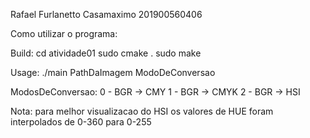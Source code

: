 Rafael Furlanetto Casamaximo
201900560406

Como utilizar o programa:

Build:
cd atividade01
sudo cmake .
sudo make

Usage:
./main PathDaImagem ModoDeConversao

ModosDeConversao:
0 - BGR -> CMY
1 - BGR -> CMYK
2 - BGR -> HSI

Nota: para melhor visualizacao do HSI os valores de HUE foram interpolados de 0-360 para 0-255


